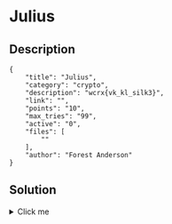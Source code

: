 # Julius

## Description

```
{
    "title": "Julius",
    "category": "crypto",
    "description": "wcrx{vk_kl_silk3}",
    "link": "",
    "points": "10",
    "max_tries": "99",
    "active": "0",
    "files": [
        ""
    ],
    "author": "Forest Anderson"
}
```

## Solution

<details><summary>Click me</summary>This is a classic Caesar cipher, if each letter is rotated 9 forward, it will yield the flag.

flag{et_tu_brut3}
</details>